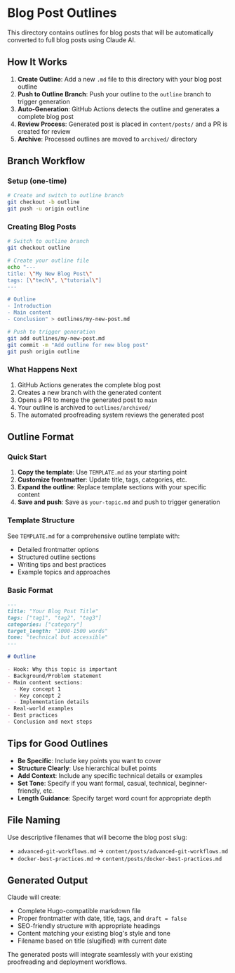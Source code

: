 # Blog Post Outlines

This directory contains outlines for blog posts that will be automatically converted to full blog posts using Claude AI.

## How It Works

1. **Create Outline**: Add a new `.md` file to this directory with your blog post outline
2. **Push to Outline Branch**: Push your outline to the `outline` branch to trigger generation
3. **Auto-Generation**: GitHub Actions detects the outline and generates a complete blog post
4. **Review Process**: Generated post is placed in `content/posts/` and a PR is created for review
5. **Archive**: Processed outlines are moved to `archived/` directory

## Branch Workflow

### Setup (one-time)
```bash
# Create and switch to outline branch
git checkout -b outline
git push -u origin outline
```

### Creating Blog Posts
```bash
# Switch to outline branch
git checkout outline

# Create your outline file
echo "---
title: \"My New Blog Post\"
tags: [\"tech\", \"tutorial\"]
---

# Outline
- Introduction
- Main content
- Conclusion" > outlines/my-new-post.md

# Push to trigger generation
git add outlines/my-new-post.md
git commit -m "Add outline for new blog post"
git push origin outline
```

### What Happens Next
1. GitHub Actions generates the complete blog post
2. Creates a new branch with the generated content
3. Opens a PR to merge the generated post to `main`
4. Your outline is archived to `outlines/archived/`
5. The automated proofreading system reviews the generated post

## Outline Format

### Quick Start
1. **Copy the template**: Use `TEMPLATE.md` as your starting point
2. **Customize frontmatter**: Update title, tags, categories, etc.
3. **Expand the outline**: Replace template sections with your specific content
4. **Save and push**: Save as `your-topic.md` and push to trigger generation

### Template Structure
See `TEMPLATE.md` for a comprehensive outline template with:
- Detailed frontmatter options
- Structured outline sections
- Writing tips and best practices
- Example topics and approaches

### Basic Format
```markdown
---
title: "Your Blog Post Title"
tags: ["tag1", "tag2", "tag3"]
categories: ["category"]
target_length: "1000-1500 words"
tone: "technical but accessible"
---

# Outline

- Hook: Why this topic is important
- Background/Problem statement
- Main content sections:
  - Key concept 1
  - Key concept 2
  - Implementation details
- Real-world examples
- Best practices
- Conclusion and next steps
```

## Tips for Good Outlines

- **Be Specific**: Include key points you want to cover
- **Structure Clearly**: Use hierarchical bullet points
- **Add Context**: Include any specific technical details or examples
- **Set Tone**: Specify if you want formal, casual, technical, beginner-friendly, etc.
- **Length Guidance**: Specify target word count for appropriate depth

## File Naming

Use descriptive filenames that will become the blog post slug:
- `advanced-git-workflows.md` → `content/posts/advanced-git-workflows.md`
- `docker-best-practices.md` → `content/posts/docker-best-practices.md`

## Generated Output

Claude will create:
- Complete Hugo-compatible markdown file
- Proper frontmatter with date, title, tags, and `draft = false`
- SEO-friendly structure with appropriate headings
- Content matching your existing blog's style and tone
- Filename based on title (slugified) with current date

The generated posts will integrate seamlessly with your existing proofreading and deployment workflows.